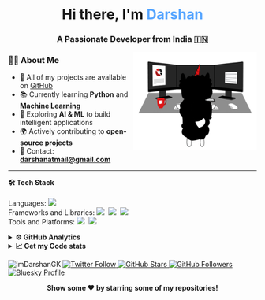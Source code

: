 <h1 align="center"> Hi there, I'm <span style="color:#58A6FF">Darshan</span> </h1>

<h3 align="center">A Passionate Developer from India 🇮🇳</h3>

<img align="right" alt="Coding" width="250" src="Assets/illustration.gif">

### 👨‍💻 **About Me**

- 📂 All of my projects are available on [GitHub](https://github.com/imDarshanGK)  
- 📚 Currently learning **Python** and **Machine Learning**  
- 🤖 Exploring **AI & ML** to build intelligent applications  
- 🌍 Actively contributing to **open-source projects**  
- 📧 Contact: **darshanatmail@gmail.com**

---

<b>🛠 Tech Stack</b><br><br> 
Languages: <img src="https://img.shields.io/badge/-python-437CAC?logo=python&logoColor=white&style=flat">&nbsp;<br>
Frameworks and Libraries:
<img src="https://img.shields.io/badge/-Numpy-0E7ACE?logo=numpy&logoColor=white&style=flat">&nbsp;
<img src="https://img.shields.io/badge/-Pandas-150455?logo=pandas&logoColor=white&style=flat">&nbsp;
<img src="https://img.shields.io/badge/-Sklearn-F09437?logo=scikit-learn&logoColor=white&style=flat">&nbsp;&nbsp;<br>
Tools and Platforms: <img src="https://img.shields.io/badge/-Git-orange?logo=Git&logoColor=white&style=flat">&nbsp; 
<img src="https://img.shields.io/badge/-Visual%20Studio%20Code-25AEF4?logo=visualstudio&logoColor=white&style=flat">&nbsp;

<details>
<summary><b>⚙️ GitHub Analytics</b></summary>

<div align="center">

<!-- Row 1 -->
<img src="https://github-readme-stats.vercel.app/api?username=imDarshanGK&show_icons=true&hide=stars&bg_color=0D1117&title_color=58A6FF&text_color=9CA3AF&icon_color=58A6FF&hide_border=true" width="46%" alt="GitHub Stats" />
<img src="https://github-readme-streak-stats.herokuapp.com/?user=imDarshanGK&theme=github-dark&hide_border=true" width="46%" alt="GitHub Streak" />
<img src="https://github-profile-summary-cards.vercel.app/api/cards/profile-details?username=imDarshanGK&theme=github_dark" width="60%" alt="GitHub Summary" />
<img src="https://github-profile-summary-cards.vercel.app/api/cards/productive-time?username=imDarshanGK&theme=github_dark&utcOffset=5.5" width="29%" alt="Commit Time" />

</div>
</details>

<details>	
  <summary><b>📈 Get my Code stats</b></summary><br>

<!--START_SECTION:waka-->
<!--END_SECTION:waka-->

</details> 

<!--- Footer Stats & Social Media -->

<p align="left"> 
  <img src="https://komarev.com/ghpvc/?username=imDarshanGK&label=Profile%20views&color=brightgreen&style=flat" alt="imDarshanGK" />
<!-- Twitter (X) follow -->
<a href="https://x.com/imDarshanGK">
  <img src="https://img.shields.io/twitter/follow/imDarshanGK?label=Follow%20Me&style=social" alt="Twitter Follow"/>
</a>

<!-- GitHub Stars -->
<a href="https://github.com/imDarshanGK?tab=stars">
  <img src="https://img.shields.io/github/stars/imDarshanGK?label=Star%20Gazers&style=social" alt="GitHub Stars"/>
</a>

<!-- GitHub Followers -->
<a href="https://github.com/imDarshanGK">
  <img src="https://img.shields.io/github/followers/imDarshanGK?style=social" alt="GitHub Followers"/>
</a>

<!-- Bluesky Profile -->
<a href="https://bsky.app/profile/imDarshanGK.bsky.social">
  <img src="https://img.shields.io/badge/Bluesky-Follow-blue?style=social&logo=bluesky" alt="Bluesky Profile"/>
</a>

</p>


<p align="center">
  <b>Show some ❤️ by starring some of my repositories!</b>
</p>
